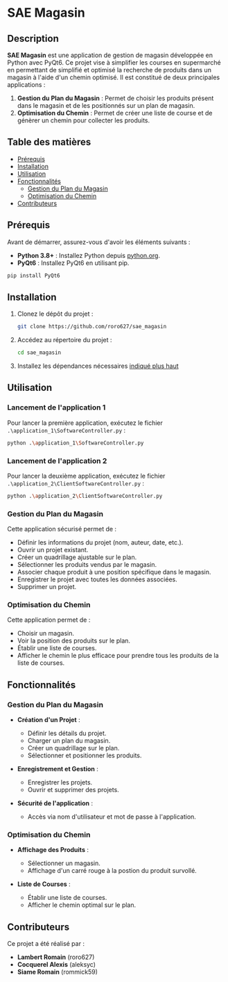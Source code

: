 # SAE Magasin

## Description

**SAE Magasin** est une application de gestion de magasin développée en Python avec PyQt6. Ce projet vise à simplifier les courses en supermarché en permettant de simplifié et optimisé la recherche de produits dans un magasin à l'aide d'un chemin optimisé. Il est constitué de deux principales applications :

1. **Gestion du Plan du Magasin** : Permet de choisir les produits présent dans le magasin et de les positionnés sur un plan de magasin.
2. **Optimisation du Chemin** : Permet de créer une liste de course et de génèrer un chemin pour collecter les produits.

## Table des matières

- [Prérequis](#prérequis)
- [Installation](#installation)
- [Utilisation](#utilisation)
- [Fonctionnalités](#fonctionnalités)
  - [Gestion du Plan du Magasin](#gestion-du-Plan-du-Magasin)
  - [Optimisation du Chemin](#optimisation-du-Chemin)
- [Contributeurs](#contributeurs)

## Prérequis

Avant de démarrer, assurez-vous d'avoir les éléments suivants :

- **Python 3.8+** : Installez Python depuis [python.org](https://www.python.org/downloads/).
- **PyQt6** : Installez PyQt6 en utilisant pip.

```bash
pip install PyQt6
```

## Installation

1. Clonez le dépôt du projet :

    ```bash
    git clone https://github.com/roro627/sae_magasin
    ```

2. Accédez au répertoire du projet :

    ```bash
    cd sae_magasin
    ```

3. Installez les dépendances nécessaires [indiqué plus haut](#prérequis) 

## Utilisation

### Lancement de l'application 1

Pour lancer la première application, exécutez le fichier `.\application_1\SoftwareController.py` :

```bash
python .\application_1\SoftwareController.py
```

### Lancement de l'application 2

Pour lancer la deuxième application, exécutez le fichier `.\application_2\ClientSoftwareController.py` :

```bash
python .\application_2\ClientSoftwareController.py
```

### Gestion du Plan du Magasin

Cette application sécurisé permet de :
- Définir les informations du projet (nom, auteur, date, etc.).
- Ouvrir un projet existant.
- Créer un quadrillage ajustable sur le plan.
- Sélectionner les produits vendus par le magasin.
- Associer chaque produit à une position spécifique dans le magasin.
- Enregistrer le projet avec toutes les données associées.
- Supprimer un projet.

### Optimisation du Chemin

Cette application permet de :
- Choisir un magasin.
- Voir la position des produits sur le plan.
- Établir une liste de courses.
- Afficher le chemin le plus efficace pour prendre tous les produits de la liste de courses.

## Fonctionnalités

### Gestion du Plan du Magasin

- **Création d'un Projet** :
  - Définir les détails du projet.
  - Charger un plan du magasin.
  - Créer un quadrillage sur le plan.
  - Sélectionner et positionner les produits.

- **Enregistrement et Gestion** :
  - Enregistrer les projets.
  - Ouvrir et supprimer des projets.

- **Sécurité de l'application** :
  - Accès via nom d'utilisateur et mot de passe à l'application.

### Optimisation du Chemin

- **Affichage des Produits** :
  - Sélectionner un magasin.
  - Affichage d'un carré rouge à la postion du produit survollé.

- **Liste de Courses** :
  - Établir une liste de courses.
  - Afficher le chemin optimal sur le plan.

## Contributeurs

Ce projet a été réalisé par :

- **Lambert Romain** (roro627) 
- **Cocquerel Alexis** (aleksyc) 
- **Siame Romain** (rommick59) 
